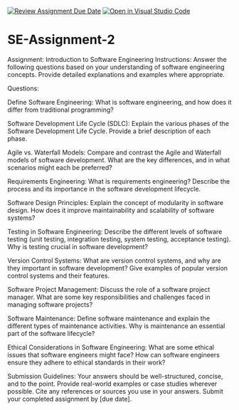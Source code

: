 [![Review Assignment Due Date](https://classroom.github.com/assets/deadline-readme-button-24ddc0f5d75046c5622901739e7c5dd533143b0c8e959d652212380cedb1ea36.svg)](https://classroom.github.com/a/-ucQIGTc)
[![Open in Visual Studio Code](https://classroom.github.com/assets/open-in-vscode-718a45dd9cf7e7f842a935f5ebbe5719a5e09af4491e668f4dbf3b35d5cca122.svg)](https://classroom.github.com/online_ide?assignment_repo_id=15215173&assignment_repo_type=AssignmentRepo)
# SE-Assignment-2
Assignment: Introduction to Software Engineering
Instructions:
Answer the following questions based on your understanding of software engineering concepts. Provide detailed explanations and examples where appropriate.

Questions:

Define Software Engineering:
What is software engineering, and how does it differ from traditional programming?

Software Development Life Cycle (SDLC):
Explain the various phases of the Software Development Life Cycle. Provide a brief description of each phase.

Agile vs. Waterfall Models:
Compare and contrast the Agile and Waterfall models of software development. What are the key differences, and in what scenarios might each be preferred?

Requirements Engineering:
What is requirements engineering? Describe the process and its importance in the software development lifecycle.

Software Design Principles:
Explain the concept of modularity in software design. How does it improve maintainability and scalability of software systems?

Testing in Software Engineering:
Describe the different levels of software testing (unit testing, integration testing, system testing, acceptance testing). Why is testing crucial in software development?

Version Control Systems:
What are version control systems, and why are they important in software development? Give examples of popular version control systems and their features.

Software Project Management:
Discuss the role of a software project manager. What are some key responsibilities and challenges faced in managing software projects?

Software Maintenance:
Define software maintenance and explain the different types of maintenance activities. Why is maintenance an essential part of the software lifecycle?

Ethical Considerations in Software Engineering:
What are some ethical issues that software engineers might face? How can software engineers ensure they adhere to ethical standards in their work?

Submission Guidelines:
Your answers should be well-structured, concise, and to the point.
Provide real-world examples or case studies wherever possible.
Cite any references or sources you use in your answers.
Submit your completed assignment by [due date].
